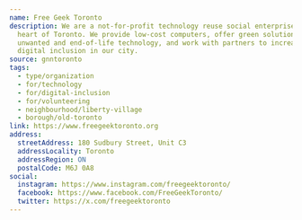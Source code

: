 ```yaml
---
name: Free Geek Toronto
description: We are a not-for-profit technology reuse social enterprise in the
  heart of Toronto. We provide low-cost computers, offer green solutions to
  unwanted and end-of-life technology, and work with partners to increase
  digital inclusion in our city.
source: gnntoronto
tags:
  - type/organization
  - for/technology
  - for/digital-inclusion
  - for/volunteering
  - neighbourhood/liberty-village
  - borough/old-toronto
link: https://www.freegeektoronto.org
address:
  streetAddress: 180 Sudbury Street, Unit C3
  addressLocality: Toronto
  addressRegion: ON
  postalCode: M6J 0A8
social:
  instagram: https://www.instagram.com/freegeektoronto/
  facebook: https://www.facebook.com/FreeGeekToronto/
  twitter: https://x.com/freegeektoronto
---
```


